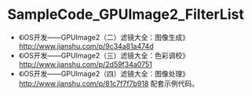 # SampleCode_GPUImage2_FilterList
* 《iOS开发——GPUImage2（二）滤镜大全：图像生成》http://www.jianshu.com/p/9c34a81a474d
* 《iOS开发——GPUImage2（三）滤镜大全：色彩调校》http://www.jianshu.com/p/2d59f34a0751
* 《iOS开发——GPUImage2（四）滤镜大全：图像处理》http://www.jianshu.com/p/81c7f7f7b918
配套示例代码。
